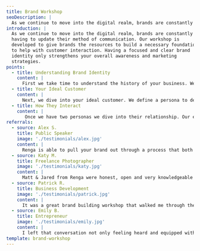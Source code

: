 ```yaml
---
title: Brand Workshop
seoDescription: |
  As we continue to move into the digital realm, brands are constantly having to update their method of communication. Our workshop is developed to give brands the resources to build a necessary foundation to help with customer interaction. Having a focused and clear brand identity only strengthens your overall awareness and marketing strategies.
introduction: |
  As we continue to move into the digital realm, brands are constantly
  having to update their method of communication. Our workshop is
  developed to give brands the resources to build a necessary foundation
  to help with customer interaction. Having a focused and clear brand
  identity only strengthens your overall awareness and marketing
  strategies.
points:
  - title: Understanding Brand Identity
    content: |
      First we take time to understand the history of your business. We'll use several exercises to better understand your brand.
  - title: Your Ideal Customer
    content: |
      Next, we dive into your ideal customer. We define a persona to describe the thinking and lifestyle of who your brand should resonate with.
  - title: How They Interact
    content: |
       Once we have two personas we dive into their relationship. Our exercises will help build a compass to navigate future decisions.
referrals:
  - source: Alex S.
    title: Public Speaker
    image: './testimonials/alex.jpg'
    content: |
      Renga is able to pull your brand out through a process that both clarifies and empowers your brand.
  - source: Katy M.
    title: Freelance Photographer
    image: './testimonials/katy.jpg'
    content: |
      Matt & Jared from Renga were honest, open and very knowledgeable about the branding and marketing of my creative business. They helped me to communicate my passions more effectively and coherently, so I could narrow in on my goals. I left the initial workshop feeling excited and inspired. They helped me to communicate my 'why' more clearly and helped to shift the focus of my business idea to mirror my passions.
  - source: Patrick R.
    title: Business Development
    image: './testimonials/patrick.jpg'
    content: |
      It was a great brand building workshop that walked me through the process of figuring out what my brand and ideal target audience are. It was a fun workshop with interactive components that really helped me visualize where my brand could be headed.
  - source: Emily B.
    title: Entrepreneur
    image: './testimonials/emily.jpg'
    content: |
      I left that conversation not only feeling heard and equipped with a great plan, but also encouraged and motivated to take my brand to the next level.
template: brand-workshop
---
```

